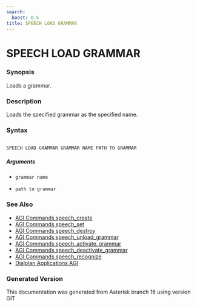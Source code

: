 ```yaml
---
search:
  boost: 0.5
title: SPEECH LOAD GRAMMAR
---
```


# SPEECH LOAD GRAMMAR

### Synopsis

Loads a grammar.

### Description

Loads the specified grammar as the specified name.<br>


### Syntax


```

SPEECH LOAD GRAMMAR GRAMMAR NAME PATH TO GRAMMAR 
```
##### Arguments


* `grammar name`

* `path to grammar`

### See Also

* [AGI Commands speech_create](/Asterisk_16_Documentation/API_Documentation/AGI_Commands/speech_create)
* [AGI Commands speech_set](/Asterisk_16_Documentation/API_Documentation/AGI_Commands/speech_set)
* [AGI Commands speech_destroy](/Asterisk_16_Documentation/API_Documentation/AGI_Commands/speech_destroy)
* [AGI Commands speech_unload_grammar](/Asterisk_16_Documentation/API_Documentation/AGI_Commands/speech_unload_grammar)
* [AGI Commands speech_activate_grammar](/Asterisk_16_Documentation/API_Documentation/AGI_Commands/speech_activate_grammar)
* [AGI Commands speech_deactivate_grammar](/Asterisk_16_Documentation/API_Documentation/AGI_Commands/speech_deactivate_grammar)
* [AGI Commands speech_recognize](/Asterisk_16_Documentation/API_Documentation/AGI_Commands/speech_recognize)
* [Dialplan Applications AGI](/Asterisk_16_Documentation/API_Documentation/Dialplan_Applications/AGI)


### Generated Version

This documentation was generated from Asterisk branch 16 using version GIT 